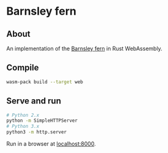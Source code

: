 # Barnsley fern

## About

An implementation of the [Barnsley fern](https://en.wikipedia.org/wiki/Barnsley_fern) in Rust WebAssembly.

## Compile

```bash
wasm-pack build --target web
```

## Serve and run

```bash
# Python 2.x
python -m SimpleHTTPServer
# Python 3.x
python3 -m http.server
```

Run in a browser at [localhost:8000](localhost:8000).
